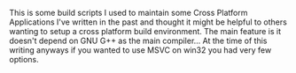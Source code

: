 This is some build scripts I used to maintain some Cross Platform Applications I've written in the past and thought it might be helpful to others wanting to setup a cross platform build environment.  The main feature is it doesn't depend on GNU G++ as the main compiler...  At the time of this writing anyways if you wanted to use MSVC on win32 you had very few options.